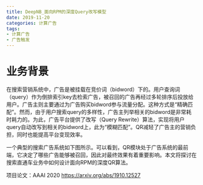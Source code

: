 ```yaml
---
title: DeepNB_面向RPM的深度Query改写模型
date: 2019-11-20
categories: 计算广告
tags:
- 计算广告
- 广告触发
---
```


# 业务背景

在搜索营销系统中，广告是被挂载在竞价词（bidword）下的。用户查询词（query）作为倒排索引key去检索广告，被召回的广告再经过多轮排序后投放给用户。广告主则主要通过为广告购买bidword参与流量分配。这种方式是“精确匹配”。然而，由于用户搜索query的多样性，广告主列举相关的bidword是非常耗时耗力的。为此，广告平台提供了改写（Query Rewrite）算法，实现将用户query自动改写到相关的bidword上，此为“模糊匹配”。QR减轻了广告主的营销负担，同时也能提高平台变现效率。

<!-- more -->

一个典型的搜索广告系统如下图所示。可以看到，QR模块处于广告系统的最前端，它决定了哪些广告能够被召回，因此对最终效果有着重要影响。本文将探讨在搜索直通车业务中如何设计面向RPM的深度QR算法。

项目论文：AAAI 2020 <https://arxiv.org/abs/1910.12527>
